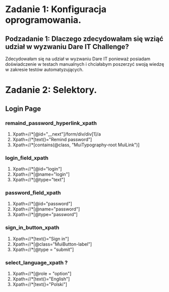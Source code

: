 # Zadanie 1: Konfiguracja oprogramowania.
## Podzadanie 1: Dlaczego zdecydowałam się wziąć udział w wyzwaniu Dare IT Challenge?
Zdecydowałam się na udział w wyzwaniu Dare IT ponieważ posiadam doświadczenie w testach manualnych i chciałabym poszerzyć swoją wiedzę w zakresie testów automatyzujących.
# Zadanie 2: Selektory.
## Login Page
### remaind_password_hyperlink_xpath
1. Xpath=//*[@id="__next"]/form/div/div[1]/a
1. Xpath=//*[text()="Remind password"]
1. Xpath=//*[contains(@class, "MuiTypography-root MuiLink")]  

### login_field_xpath
1. Xpath=//*[@id="login"]
1. Xpath=//*[@name="login"]
1. Xpath=//*[@type="text"]

### password_field_xpath
1. Xpath=//*[@id="password"]
1. Xpath=//*[@name="password"]
1. Xpath=//*[@type="password"]

### sign_in_button_xpath
1. Xpath=//*[text()="Sign in"]
1. Xpath=//*[@class="MuiButton-label"]
1. Xpath=//*[@type = "submit"]

### select_language_xpath ?
1. Xpath=//*[@role = "option"]
1. Xpath=//*[text()="English"]
1. Xpath=//*[text()="Polski"]



